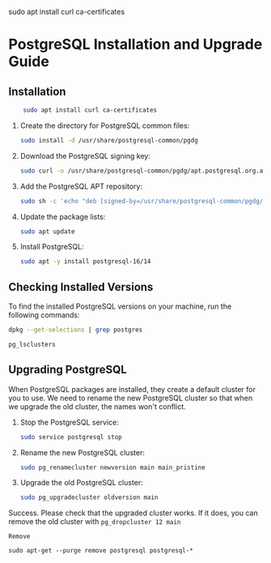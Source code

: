 sudo apt install curl ca-certificates
# PostgreSQL Installation and Upgrade Guide

## Installation

```sh
    sudo apt install curl ca-certificates
```

1. Create the directory for PostgreSQL common files:
    ```sh
    sudo install -d /usr/share/postgresql-common/pgdg
    ```

2. Download the PostgreSQL signing key:
    ```sh
    sudo curl -o /usr/share/postgresql-common/pgdg/apt.postgresql.org.asc --fail https://www.postgresql.org/media/keys/ACCC4CF8.asc
    ```

3. Add the PostgreSQL APT repository:
    ```sh
    sudo sh -c 'echo "deb [signed-by=/usr/share/postgresql-common/pgdg/apt.postgresql.org.asc] https://apt.postgresql.org/pub/repos/apt $(lsb_release -cs)-pgdg main" > /etc/apt/sources.list.d/pgdg.list'
    ```

4. Update the package lists:
    ```sh
    sudo apt update
    ```

5. Install PostgreSQL:
    ```sh
    sudo apt -y install postgresql-16/14
    ```

## Checking Installed Versions

To find the installed PostgreSQL versions on your machine, run the following commands:
```sh
dpkg --get-selections | grep postgres
```

```sh
pg_lsclusters
```

## Upgrading PostgreSQL

When PostgreSQL packages are installed, they create a default cluster for you to use. We need to rename the new PostgreSQL cluster so that when we upgrade the old cluster, the names won't conflict.

1. Stop the PostgreSQL service:
    ```sh
    sudo service postgresql stop
    ```

2. Rename the new PostgreSQL cluster:
    ```sh
    sudo pg_renamecluster newversion main main_pristine
    ```

3. Upgrade the old PostgreSQL cluster:
    ```sh
    sudo pg_upgradecluster oldversion main
    ```
    
Success. Please check that the upgraded cluster works. If it does,
you can remove the old cluster with
    ```
    pg_dropcluster 12 main
    ```


    Remove

`sudo apt-get --purge remove postgresql postgresql-*`